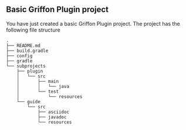 Basic Griffon Plugin project
----------------------------

You have just created a basic Griffon Plugin project. The project has the
following file structure

    .
    ├── README.md
    ├── build.gradle
    ├── config
    ├── gradle
    └── subprojects
        ├── plugin
        │   └── src
        │       ├── main
        │       │   └── java
        │       └── test
        │           └── resources
        └── guide
            └── src
                ├── asciidoc
                ├── javadoc
                └── resources

